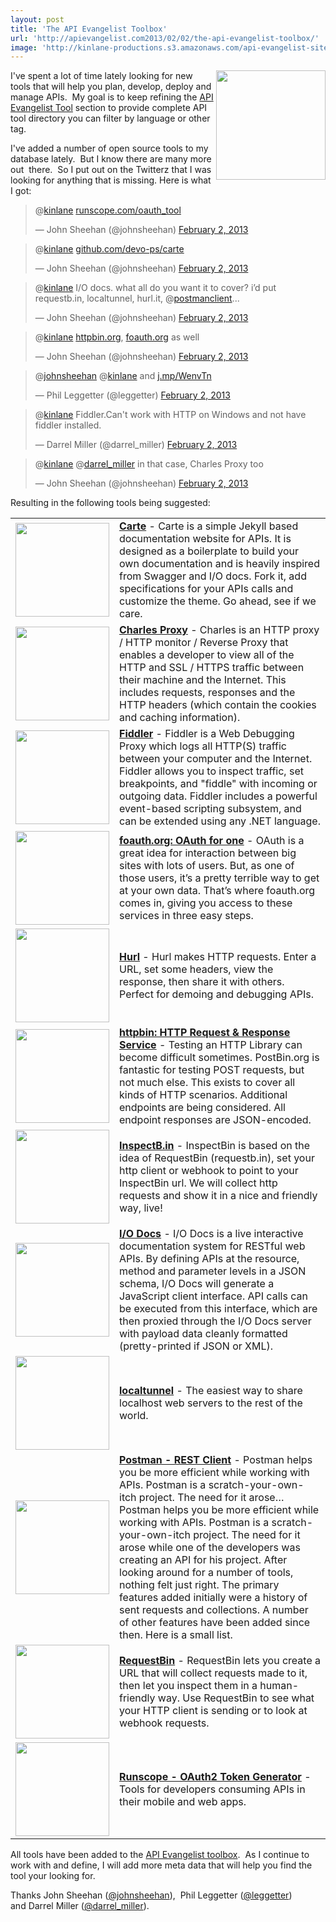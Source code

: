```yaml
---
layout: post
title: 'The API Evangelist Toolbox'
url: 'http://apievangelist.com2013/02/02/the-api-evangelist-toolbox/'
image: 'http://kinlane-productions.s3.amazonaws.com/api-evangelist-site/blog/toolbox.jpg'
---
```



<p>
     <img src="https://s3.amazonaws.com/kinlane-productions/api-evangelist/api-tools/toolbox.jpg"  width="175" align="right" />
</p>
<p>
     I've spent a lot of time lately looking for new tools that will help you plan, develop, deploy and manage APIs.  My goal is to keep refining the <a href="/apitools/">API Evangelist Tool</a> section to provide complete API tool directory you can filter by language or other tag.  
</p>
<p>
     I've added a number of open source tools to my database lately.  But I know there are many more out  there.  So I put out on the Twitterz that I was looking for anything that is missing. Here is what I got:
</p>
<blockquote >
     <p>
          @<a href="https://twitter.com/kinlane">kinlane</a> <a title="http://runscope.com/oauth_tool" href="http://t.co/Wwk1Tzus">runscope.com/oauth_tool</a>
     </p>— John Sheehan (@johnsheehan) <a href="https://twitter.com/johnsheehan/status/297837952980090881">February 2, 2013</a>
</blockquote>
<blockquote >
     <p>
          @<a href="https://twitter.com/kinlane">kinlane</a> <a title="https://github.com/devo-ps/carte" href="https://t.co/ByyitCE8">github.com/devo-ps/carte</a>
     </p>— John Sheehan (@johnsheehan) <a href="https://twitter.com/johnsheehan/status/297838071062331392">February 2, 2013</a>
</blockquote>
<blockquote >
     <p>
          @<a href="https://twitter.com/kinlane">kinlane</a> I/O docs. what all do you want it to cover? i’d put requestb.in, localtunnel, hurl.it, @<a href="https://twitter.com/postmanclient">postmanclient</a>...
     </p>— John Sheehan (@johnsheehan) <a href="https://twitter.com/johnsheehan/status/297839139041202176">February 2, 2013</a>
</blockquote>
<blockquote >
     <p>
          @<a href="https://twitter.com/kinlane">kinlane</a> <a title="http://httpbin.org" href="http://t.co/kLPvwHWm">httpbin.org</a>, <a title="http://foauth.org" href="http://t.co/XnKkB8rB">foauth.org</a> as well
     </p>— John Sheehan (@johnsheehan) <a href="https://twitter.com/johnsheehan/status/297839175711981568">February 2, 2013</a>
</blockquote>
<blockquote >
     <p>
          @<a href="https://twitter.com/johnsheehan">johnsheehan</a> @<a href="https://twitter.com/kinlane">kinlane</a> and <a title="http://j.mp/WenvTn" href="http://t.co/q4gdDwZx">j.mp/WenvTn</a>
     </p>— Phil Leggetter (@leggetter) <a href="https://twitter.com/leggetter/status/297840321310646272">February 2, 2013</a>
</blockquote>
<blockquote >
     <p>
          @<a href="https://twitter.com/kinlane">kinlane</a> Fiddler.Can't work with HTTP on Windows and not have fiddler installed.
     </p>— Darrel Miller (@darrel_miller) <a href="https://twitter.com/darrel_miller/status/297842539019513856">February 2, 2013</a>
</blockquote>
<blockquote >
     <p>
          @<a href="https://twitter.com/kinlane">kinlane</a> @<a href="https://twitter.com/darrel_miller">darrel_miller</a> in that case, Charles Proxy too
     </p>— John Sheehan (@johnsheehan) <a href="https://twitter.com/johnsheehan/status/297847719693803521">February 2, 2013</a>
</blockquote>
<p>
     Resulting in the following tools being suggested:
</p>
<table cellspacing="5" cellpadding="5" width="90%">
     <tbody>
          <tr>
               <td width="150">
                    <a href="https://github.com/devo-ps/carte"><img src="https://s3.amazonaws.com/kinlane-productions/api-evangelist/api-tools/Carte-Logo.png"  width="150" /></a>
               </td>
               <td>
                    <strong><a href="https://github.com/devo-ps/carte">Carte</a></strong> - Carte is a simple Jekyll based documentation website for APIs. It is designed as a boilerplate to build your own documentation and is heavily inspired from Swagger and I/O docs. Fork it, add specifications for your APIs calls and customize the theme. Go ahead, see if we care.
               </td>
          </tr>
          <tr>
               <td width="150">
                    <a href="http://www.charlesproxy.com/"><img src="https://s3.amazonaws.com/kinlane-productions/api-evangelist/api-tools/Charles-Proxy-Logo.png"  width="150" /></a>
               </td>
               <td>
                    <strong><a href="http://www.charlesproxy.com/">Charles Proxy</a></strong> - Charles is an HTTP proxy / HTTP monitor / Reverse Proxy that enables a developer to view all of the HTTP and SSL / HTTPS traffic between their machine and the Internet. This includes requests, responses and the HTTP headers (which contain the cookies and caching information).
               </td>
          </tr>
          <tr>
               <td width="150">
                    <a href="http://www.fiddler2.com/fiddler2/"><img src="https://s3.amazonaws.com/kinlane-productions/api-evangelist/api-tools/fiddler-logo.png"  width="150" /></a>
               </td>
               <td>
                    <strong><a href="http://www.fiddler2.com/fiddler2/">Fiddler</a></strong> - Fiddler is a Web Debugging Proxy which logs all HTTP(S) traffic between your computer and the Internet. Fiddler allows you to inspect traffic, set breakpoints, and "fiddle" with incoming or outgoing data. Fiddler includes a powerful event-based scripting subsystem, and can be extended using any .NET language.
               </td>
          </tr>
          <tr>
               <td width="150">
                    <a href="http://foauth.org"><img src="https://s3.amazonaws.com/kinlane-productions/api-evangelist/api-tools/foauth-logo.png"  width="150" /></a>
               </td>
               <td>
                    <strong><a href="http://foauth.org">foauth.org: OAuth for one</a></strong> - OAuth is a great idea for interaction between big sites with lots of users. But, as one of those users, it’s a pretty terrible way to get at your own data. That’s where foauth.org comes in, giving you access to these services in three easy steps.
               </td>
          </tr>
          <tr>
               <td width="150">
                    <a href="http://www.hurl.it/"><img src="https://s3.amazonaws.com/kinlane-productions/api-evangelist/api-tools/hurl-logo.png"  width="150" /></a>
               </td>
               <td>
                    <strong><a href="http://www.hurl.it/">Hurl</a></strong> - Hurl makes HTTP requests. Enter a URL, set some headers, view the response, then share it with others. Perfect for demoing and debugging APIs.
               </td>
          </tr>
          <tr>
               <td width="150">
                    <a href="http://httpbin.org"><img src="https://s3.amazonaws.com/kinlane-productions/api-evangelist/api-tools/httpbin-logo.png"  width="150" /></a>
               </td>
               <td>
                    <strong><a href="http://httpbin.org">httpbin: HTTP Request &amp; Response Service</a></strong> - Testing an HTTP Library can become difficult sometimes. PostBin.org is fantastic for testing POST requests, but not much else. This exists to cover all kinds of HTTP scenarios. Additional endpoints are being considered. All endpoint responses are JSON-encoded.
               </td>
          </tr>
          <tr>
               <td width="150">
                    <a href="http://inspectb.in/"><img src="https://s3.amazonaws.com/kinlane-productions/api-evangelist/api-tools/inspectb-in-logo.png"  width="150" /></a>
               </td>
               <td>
                    <strong><a href="http://inspectb.in/">InspectB.in</a></strong> - InspectBin is based on the idea of RequestBin (requestb.in), set your http client or webhook to point to your InspectBin url. We will collect http requests and show it in a nice and friendly way, live!
               </td>
          </tr>
          <tr>
               <td width="150">
                    <a href="https://github.com/mashery/iodocs"><img src="https://s3.amazonaws.com/kinlane-productions/api-evangelist/api-tools/io-docs-logo.jpg"  width="150" /></a>
               </td>
               <td>
                    <strong><a href="https://github.com/mashery/iodocs">I/O Docs</a></strong> - I/O Docs is a live interactive documentation system for RESTful web APIs. By defining APIs at the resource, method and parameter levels in a JSON schema, I/O Docs will generate a JavaScript client interface. API calls can be executed from this interface, which are then proxied through the I/O Docs server with payload data cleanly formatted (pretty-printed if JSON or XML).
               </td>
          </tr>
          <tr>
               <td width="150">
                    <a href="http://progrium.com/localtunnel/"><img src="https://s3.amazonaws.com/kinlane-productions/api-evangelist/api-tools/localtunnel-logo.png"  width="150" /></a>
               </td>
               <td>
                    <strong><a href="http://progrium.com/localtunnel/">localtunnel</a></strong> - The easiest way to share localhost web servers to the rest of the world.
               </td>
          </tr>
          <tr>
               <td width="150">
                    <a href="https://chrome.google.com/webstore/detail/postman-rest-client/fdmmgilgnpjigdojojpjoooidkmcomcm"><img src="https://s3.amazonaws.com/kinlane-productions/api-evangelist/api-tools/postman-rest-client-logo.png"  width="150" /></a>
               </td>
               <td>
                    <strong><a href="https://chrome.google.com/webstore/detail/postman-rest-client/fdmmgilgnpjigdojojpjoooidkmcomcm">Postman - REST Client</a></strong> - Postman helps you be more efficient while working with APIs. Postman is a scratch-your-own-itch project. The need for it arose… Postman helps you be more efficient while working with APIs. Postman is a scratch-your-own-itch project. The need for it arose while one of the developers was creating an API for his project. After looking around for a number of tools, nothing felt just right. The primary features added initially were a history of sent requests and collections. A number of other features have been added since then. Here is a small list.
               </td>
          </tr>
          <tr>
               <td width="150">
                    <a href="http://requestb.in/"><img src="https://s3.amazonaws.com/kinlane-productions/api-evangelist/api-tools/requestbin-logo.png"  width="150" /></a>
               </td>
               <td>
                    <strong><a href="http://requestb.in/">RequestBin</a></strong> - RequestBin lets you create a URL that will collect requests made to it, then let you inspect them in a human-friendly way. Use RequestBin to see what your HTTP client is sending or to look at webhook requests.
               </td>
          </tr>
          <tr>
               <td width="150">
                    <a href="ttps://www.runscope.com/oauth_tool"><img src="https://s3.amazonaws.com/kinlane-productions/api-evangelist/api-tools/runscope-logo.png"  width="150" /></a>
               </td>
               <td>
                    <strong><a href="ttps://www.runscope.com/oauth_tool">Runscope - OAuth2 Token Generator</a></strong> - Tools for developers consuming APIs in their mobile and web apps.
               </td>
          </tr>
     </tbody>
</table>
<p>
     All tools have been added to the <a href="/apitools/">API Evangelist toolbox</a>.  As I continue to work with and define, I will add more meta data that will help you find the tool your looking for. 
</p>
<p>
     Thanks John Sheehan (<a href="https://twitter.com/johnsheehan">@johnsheehan</a>),  Phil Leggetter (<a href="https://twitter.com/leggetter">@leggetter</a>) and Darrel Miller (<a href="https://twitter.com/darrel_miller">@darrel_miller</a>). 
</p>
